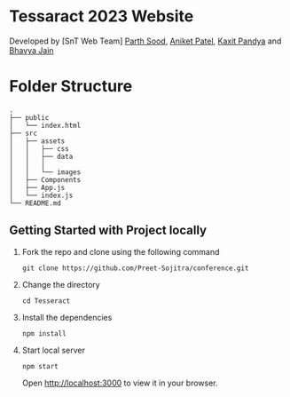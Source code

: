 # Tessaract 2023 Website


Developed by [SnT Web Team] [Parth Sood](https://github.com/psood708), [Aniket Patel](https://github.com/Aniket-Patel-swg), [Kaxit Pandya](https://github.com/KaxitPandya) and [Bhavya Jain](https://github.com/BhavyaJain711)

# Folder Structure

```
.
├── public
│   └── index.html
├── src
│   ├── assets
│   │   ├── css
│   │   ├── data
│   │   │   
│   │   └── images
│   ├── Components
│   ├── App.js
│   └── index.js
└── README.md
```

## Getting Started with Project locally

1. Fork the repo and clone using the following command

   `git clone https://github.com/Preet-Sojitra/conference.git`

2. Change the directory

   `cd Tesseract`

3. Install the dependencies

   `npm install`

4. Start local server

   `npm start`

   Open [http://localhost:3000](http://localhost:3000) to view it in your browser.

